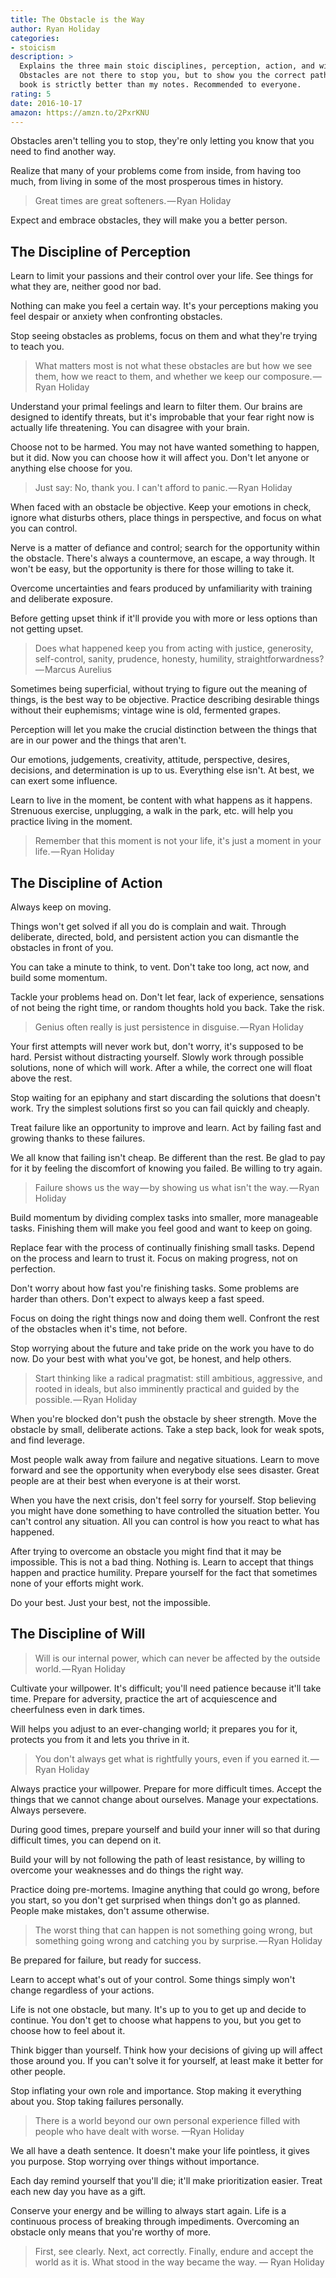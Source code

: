 ```yaml
---
title: The Obstacle is the Way
author: Ryan Holiday
categories:
- stoicism
description: >
  Explains the three main stoic disciplines, perception, action, and will.
  Obstacles are not there to stop you, but to show you the correct path. The
  book is strictly better than my notes. Recommended to everyone.
rating: 5
date: 2016-10-17
amazon: https://amzn.to/2PxrKNU
---
```


Obstacles aren't telling you to stop, they're only letting you know that you
need to find another way.

Realize that many of your problems come from inside, from having too much, from
living in some of the most prosperous times in history.

> Great times are great softeners. — Ryan Holiday

Expect and embrace obstacles, they will make you a better person.

## The Discipline of Perception

Learn to limit your passions and their control over your life. See things for
what they are, neither good nor bad.

Nothing can make you feel a certain way. It's your perceptions making you feel
despair or anxiety when confronting obstacles.

Stop seeing obstacles as problems, focus on them and what they're trying to
teach you.

> What matters most is not what these obstacles are but how we see them, how we
> react to them, and whether we keep our composure. — Ryan Holiday

Understand your primal feelings and learn to filter them. Our brains are
designed to identify threats, but it's improbable that your fear right now is
actually life threatening. You can disagree with your brain.

Choose not to be harmed. You may not have wanted something to happen, but it
did. Now you can choose how it will affect you. Don't let anyone or anything
else choose for you.

> Just say: No, thank you. I can't afford to panic. — Ryan Holiday

When faced with an obstacle be objective. Keep your emotions in check, ignore
what disturbs others, place things in perspective, and focus on what you can
control.

Nerve is a matter of defiance and control; search for the opportunity within the
obstacle. There's always a countermove, an escape, a way through. It won't be
easy, but the opportunity is there for those willing to take it.

Overcome uncertainties and fears produced by unfamiliarity with training and
deliberate exposure.

Before getting upset think if it'll provide you with more or less options than
not getting upset.

> Does what happened keep you from acting with justice, generosity,
> self-control, sanity, prudence, honesty, humility,
> straightforwardness? — Marcus Aurelius

Sometimes being superficial, without trying to figure out the meaning of things,
is the best way to be objective. Practice describing desirable things without
their euphemisms; vintage wine is old, fermented grapes.

Perception will let you make the crucial distinction between the things that are
in our power and the things that aren't.

Our emotions, judgements, creativity, attitude, perspective, desires, decisions,
and determination is up to us. Everything else isn't. At best, we can exert some
influence.

Learn to live in the moment, be content with what happens as it happens.
Strenuous exercise, unplugging, a walk in the park, etc. will help you practice
living in the moment.

> Remember that this moment is not your life, it's just a moment in your
> life. — Ryan Holiday

## The Discipline of Action

Always keep on moving.

Things won't get solved if all you do is complain and wait. Through deliberate,
directed, bold, and persistent action you can dismantle the obstacles in front
of you.

You can take a minute to think, to vent. Don't take too long, act now, and build
some momentum.

Tackle your problems head on. Don't let fear, lack of experience, sensations of
not being the right time, or random thoughts hold you back. Take the risk.

> Genius often really is just persistence in disguise. — Ryan Holiday

Your first attempts will never work but, don't worry, it's supposed to be hard.
Persist without distracting yourself. Slowly work through possible solutions,
none of which will work. After a while, the correct one will float above the
rest.

Stop waiting for an epiphany and start discarding the solutions that doesn't
work. Try the simplest solutions first so you can fail quickly and cheaply.

Treat failure like an opportunity to improve and learn. Act by failing fast and
growing thanks to these failures.

We all know that failing isn't cheap. Be different than the rest. Be glad to pay
for it by feeling the discomfort of knowing you failed. Be willing to try again.

> Failure shows us the way — by showing us what isn't the way. — Ryan Holiday

Build momentum by dividing complex tasks into smaller, more manageable tasks.
Finishing them will make you feel good and want to keep on going.

Replace fear with the process of continually finishing small tasks. Depend on
the process and learn to trust it. Focus on making progress, not on perfection.

Don't worry about how fast you're finishing tasks. Some problems are harder than
others. Don't expect to always keep a fast speed.

Focus on doing the right things now and doing them well. Confront the rest of
the obstacles when it's time, not before.

Stop worrying about the future and take pride on the work you have to do now. Do
your best with what you've got, be honest, and help others.

> Start thinking like a radical pragmatist: still ambitious, aggressive, and
> rooted in ideals, but also imminently practical and guided by the
> possible. — Ryan Holiday

When you're blocked don't push the obstacle by sheer strength. Move the obstacle
by small, deliberate actions. Take a step back, look for weak spots, and find
leverage.

Most people walk away from failure and negative situations. Learn to move
forward and see the opportunity when everybody else sees disaster. Great people
are at their best when everyone is at their worst.

When you have the next crisis, don't feel sorry for yourself. Stop believing you
might have done something to have controlled the situation better. You can't
control any situation. All you can control is how you react to what has
happened.

After trying to overcome an obstacle you might find that it may be impossible.
This is not a bad thing. Nothing is. Learn to accept that things happen and
practice humility. Prepare yourself for the fact that sometimes none of your
efforts might work.

Do your best. Just your best, not the impossible.

## The Discipline of Will

> Will is our internal power, which can never be affected by the outside
> world. — Ryan Holiday

Cultivate your willpower. It's difficult; you'll need patience because it'll
take time. Prepare for adversity, practice the art of acquiescence and
cheerfulness even in dark times.

Will helps you adjust to an ever-changing world; it prepares you for it,
protects you from it and lets you thrive in it.

> You don't always get what is rightfully yours, even if you earned it. — Ryan
> Holiday

Always practice your willpower. Prepare for more difficult times. Accept the
things that we cannot change about ourselves. Manage your expectations. Always
persevere.

During good times, prepare yourself and build your inner will so that during
difficult times, you can depend on it.

Build your will by not following the path of least resistance, by willing to
overcome your weaknesses and do things the right way.

Practice doing pre-mortems. Imagine anything that could go wrong, before you
start, so you don't get surprised when things don't go as planned. People make
mistakes, don't assume otherwise.

> The worst thing that can happen is not something going wrong, but something
> going wrong and catching you by surprise. — Ryan Holiday

Be prepared for failure, but ready for success.

Learn to accept what's out of your control. Some things simply won't change
regardless of your actions.

Life is not one obstacle, but many. It's up to you to get up and decide to
continue. You don't get to choose what happens to you, but you get to choose how
to feel about it.

Think bigger than yourself. Think how your decisions of giving up will affect
those around you. If you can't solve it for yourself, at least make it better
for other people.

Stop inflating your own role and importance. Stop making it everything about
you. Stop taking failures personally.

> There is a world beyond our own personal experience filled with people who
> have dealt with worse. —Ryan Holiday

We all have a death sentence. It doesn't make your life pointless, it gives you
purpose. Stop worrying over things without importance.

Each day remind yourself that you'll die; it'll make prioritization easier.
Treat each new day you have as a gift.

Conserve your energy and be willing to always start again. Life is a continuous
process of breaking through impediments. Overcoming an obstacle only means that
you're worthy of more.

> First, see clearly. Next, act correctly. Finally, endure and accept the world
> as it is. What stood in the way became the way. — Ryan Holiday
